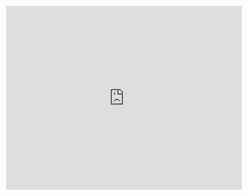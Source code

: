 <iframe frameborder="0" width="640" height="498" src="https://v.qq.com/iframe/player.html?vid=a05272d2klq&tiny=0&auto=0" allowfullscreen></iframe>